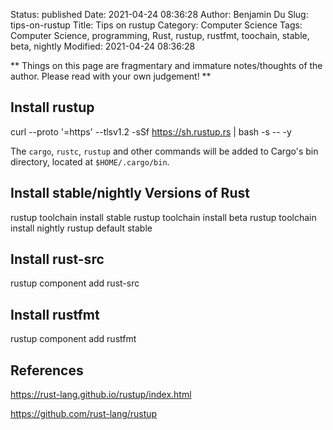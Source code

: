 Status: published
Date: 2021-04-24 08:36:28
Author: Benjamin Du
Slug: tips-on-rustup
Title: Tips on rustup
Category: Computer Science
Tags: Computer Science, programming, Rust, rustup, rustfmt, toochain, stable, beta, nightly
Modified: 2021-04-24 08:36:28

**
Things on this page are fragmentary and immature notes/thoughts of the author.
Please read with your own judgement!
**


## Install rustup
curl --proto '=https' --tlsv1.2 -sSf https://sh.rustup.rs | bash -s -- -y

The `cargo`, `rustc`, `rustup` and other commands 
will be added to Cargo's bin directory, located at `$HOME/.cargo/bin`.

## Install stable/nightly Versions of Rust

rustup toolchain install stable
rustup toolchain install beta
rustup toolchain install nightly
rustup default stable



## Install rust-src

rustup component add rust-src

## Install rustfmt

rustup component add rustfmt


## References 

https://rust-lang.github.io/rustup/index.html

https://github.com/rust-lang/rustup